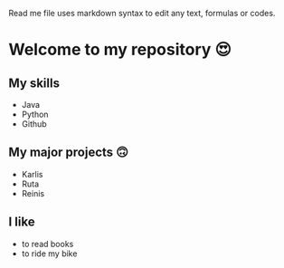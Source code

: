 Read me file uses markdown syntax to edit any text, formulas or codes.

# Welcome to my repository 😍

## My skills
- Java
- Python
- Github

## My major projects 🙃
- Karlis
- Ruta
- Reinis

## I like
- to read books
- to ride my bike
